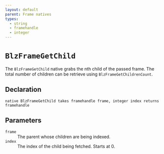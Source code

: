 ```yaml
---
layout: default
parent: Frame natives
types:
  - string
  - framehandle
  - integer
---
```


# `BlzFrameGetChild`

The `BlzFrameGetChild` native grabs the nth child of the passed frame. The total number of children can be retrieve using `BlzFrameGetChildrenCount`.

## Declaration

```
native BlzFrameGetChild takes framehandle frame, integer index returns framehandle
```

## Parameters
<dl>
  <dt><code>frame</code></dt>
  <dd>The parent whose children are being indexed.</dd>

  <dt><code>index</code></dt>
  <dd>The index of the child being fetched. Starts at 0.</dd>
</dl>
